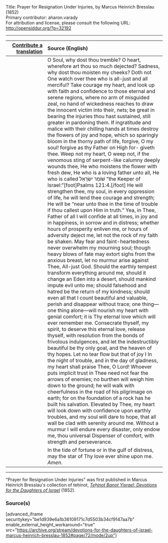 <html>
<head></head>
<body>
Title: Prayer for Resignation Under Injuries, by Marcus Heinrich Bresslau (1852)<br />
Primary contributor: aharon.varady<br />
For attribution and license, please consult the following URL: <a href="http://opensiddur.org/?p=32192">http://opensiddur.org/?p=32192</a>
<p />
<hr />

<table style="margin-left: auto;margin-right: auto;" class="draggable">
<thead><tr><th id="x" style="text-align: right;"><a href="/contributing/upload/">Contribute a translation</a></th><th style="text-align: left;">Source (English)</th></tr></thead>
<tbody>
<tr><td style="vertical-align:top;" width="25%">
<div class="liturgy"><span lang="he">

</span></div></td>
 
<td style="vertical-align:top;">
<div class="english">
O Soul, why dost thou tremble? O heart, wherefore art thou so much dejected? Sadness, why dost thou moisten my cheeks? Doth not One watch over thee who is all-just and all merciful? Take courage my heart, and look up with faith and confidence to those eternal and serene regions, where no arm of misguided zeal, no hand of wickedness reaches to draw the innocent victim into their, nets; be great in bearing the injuries thou hast sustained, still greater in pardoning them. If ingratitude and malice with their chilling hands at times destroy the flowers of joy and hope, which so sparingly bloom in the thorny path of life, forgive, O my soul! forgive as thy Father on High for- giveth thee. Weep not my heart, O weep not, if the venomous sting of serpent-like calumny deeply wounds thee, He who moistens the flower with fresh dew, He who is a loving father unto all, He who is called <span class="hebrew">שׁוֹמֵר יִשְׂרָאֵל</span> “the Keeper of Israel:”[foot]Psalms 121:4.[/foot] He will strengthen thee, my soul, in every oppression of life, he will lend thee courage and strength; He will be “near unto thee in the time of trouble if thou callest upon Him in truth.” Yea, in Thee, Father of all I will confide at all times, in joy and in happiness, in sorrow and in distress; whether hours of prosperity enliven me, or hours of adversity deject me, let not the rock of my faith be shaken. May fear and faint-heartedness never overwhelm my mourning soul; though heavy blows of fate may extort sighs from the anxious breast, let no murmur arise against Thee, All-just God. Should the earthly tempest transform everything around me, should it change an Eden into a desert, should mankind impute evil unto me; should falsehood and hatred be the return of my kindness; should even all that I count beautiful and valuable, perish and disappear without trace; one thing—one thing alone—will nourish my heart with genial comfort; it is Thy eternal love which will ever remember me. Consecrate thyself, my spirit, to deserve this eternal love, release thyself, with resolution from the bonds of frivolous indulgences, and let the indestructibly beautiful be thy only goal, and the heaven of thy hopes. Let no tear flow but that of joy I In the night of trouble, and in the day of gladness, my heart shall praise Thee, O Lord! Whoever puts implicit trust in Thee need not fear the arrows of enemies; no burthen will weigh him down to the ground; he will walk with cheerfulness in the road of his pilgrimage on earth; for on the foundation of a rock has he built his salvation. Elevated by Thee, my heart will look down with confidence upon earthly troubles, and my soul will dare to hope, that all wall be clad with serenity around me. Without a murmur I will endure every disaster, only endow me, thou universal Dispenser of comfort, with strength and perseverance. 
</div></td></tr>


<tr><td style="vertical-align:top;">
<div class="liturgy"><span lang="he">

</span></div></td>
 
<td style="vertical-align:top;">
<div class="english">
In the tide of fortune or in the gulf of distress, may the star of Thy love ever shine upon me. <em>Amen</em>. 
</div></td></tr>
</tbody></table>

<hr />

"Prayer for Resignation Under Injuries" was first published in Marcus Heinrich Bresslau's collection of teḥinot, <em><a href="https://opensiddur.org/compilations/sifrei-tehinot/devotions-for-the-daughters-of-israel-by-marcus-heinrich-bresslau-1852/">Teḥinot Banot Yisrael: Devotions for the Daughters of Israel</a></em> (1852).

<h3>Source(s)</h3>

[advanced_iframe securitykey="be1d939e6a1b36109171c7d5503b34cf9147aa7b" enable_external_height_workaround="true" src="https://archive.org/stream/devotions-for-the-daughters-of-israel-marcus-heinrich-bresslau-1852#page/72/mode/2up"]

&nbsp;
</body>
</html>